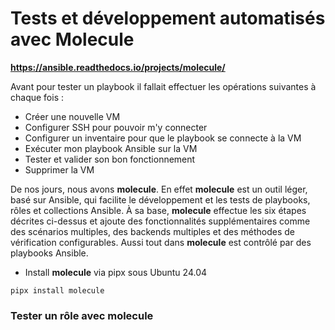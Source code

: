 # Tests et développement automatisés avec Molecule

**https://ansible.readthedocs.io/projects/molecule/**

Avant pour tester un playbook il fallait effectuer les opérations suivantes à chaque fois :
- Créer une nouvelle VM
- Configurer SSH pour pouvoir m'y connecter
- Configurer un inventaire pour que le playbook se connecte à la VM
- Exécuter mon playbook Ansible sur la VM
- Tester et valider son bon fonctionnement
- Supprimer la VM

De nos jours, nous avons **molecule**. En effet **molecule** est un outil léger, basé sur Ansible, qui facilite le développement et les tests de playbooks, rôles et collections Ansible. À sa base, **molecule** effectue les six étapes décrites ci-dessus et ajoute des fonctionnalités supplémentaires comme des scénarios multiples, des backends multiples et des méthodes de vérification configurables. Aussi tout dans **molecule** est contrôlé par des playbooks Ansible.

- Install **molecule** via pipx sous Ubuntu 24.04

```
pipx install molecule
```

### Tester un rôle avec molecule

